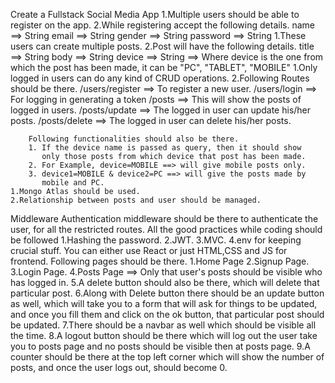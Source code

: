 Create a Fullstack Social Media App
    1.Multiple users should be able to register on the app.
    2.While registering accept the following details.
        name ==> String
        email ==> String
        gender ==> String
        password ==> String
    1.These users can create multiple posts.
    2.Post will have the following details.
        title ==> String
        body ==> String
        device ==> String
        ==> Where device is the one from which the post has been made, it 
         can be "PC", "TABLET", "MOBILE"
    1.Only logged in users can do any kind of CRUD operations.
    2.Following Routes should be there.
        /users/register ==> To register a new user.
        /users/login ==> For logging in generating a token
        /posts ==> This will show the posts of logged in users.
        /posts/update ==> The logged in user can update his/her posts.
        /posts/delete ==> The logged in user can delete his/her posts.

        Following functionalities should also be there.
        1. If the device name is passed as query, then it should show 
           only those posts from which device that post has been made.
        2. For Example, device=MOBILE ==> will give mobile posts only.
        3. device1=MOBILE & device2=PC ==> will give the posts made by 
           mobile and PC.
    1.Mongo Atlas should be used.
    2.Relationship between posts and user should be managed.
Middleware
Authentication middleware should be there to authenticate the user, for all the restricted routes.
All the good practices while coding should be followed
    1.Hashing the password.
    2.JWT.
    3.MVC.
    4.env for keeping crucial stuff.
 You can either use React or just HTML,CSS and JS for frontend.
Following pages should be there.
    1.Home Page
    2.Signup Page.
    3.Login Page.
    4.Posts Page ==> Only that user's posts should be visible who has 
      logged in.
    5.A delete button should also be there, which will delete that 
      particular post.
    6.Along with Delete button there should be an update button as well, which will take you to a form that will ask for things to be updated, and once you fill them and 
      click on the ok button, that particular post should be updated.
    7.There should be a navbar as well which should be visible all the time.
    8.A logout button should be there which will log out the user take you to posts page and no posts should be visible then at posts page.
    9.A counter should be there at the top left corner which will show the number of posts, and once the user logs out, should become 0.